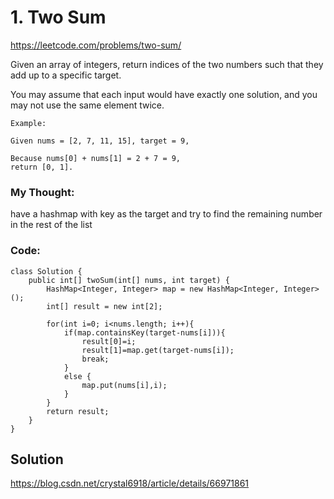 # 1. Two Sum

https://leetcode.com/problems/two-sum/


Given an array of integers, return indices of the two numbers such that they add up to a specific target.

You may assume that each input would have exactly one solution, and you may not use the same element twice.

```
Example:

Given nums = [2, 7, 11, 15], target = 9,

Because nums[0] + nums[1] = 2 + 7 = 9,
return [0, 1].
```


### My Thought: 
have a hashmap with key as the target and try to find the remaining number in the rest of the list


### Code: 
```
class Solution {
    public int[] twoSum(int[] nums, int target) {
        HashMap<Integer, Integer> map = new HashMap<Integer, Integer>(); 
        int[] result = new int[2]; 

        for(int i=0; i<nums.length; i++){
            if(map.containsKey(target-nums[i])){
                result[0]=i;
                result[1]=map.get(target-nums[i]); 
                break; 
            }
            else {
                map.put(nums[i],i); 
            }
        }
        return result; 
    }
}
```    


## Solution
https://blog.csdn.net/crystal6918/article/details/66971861



